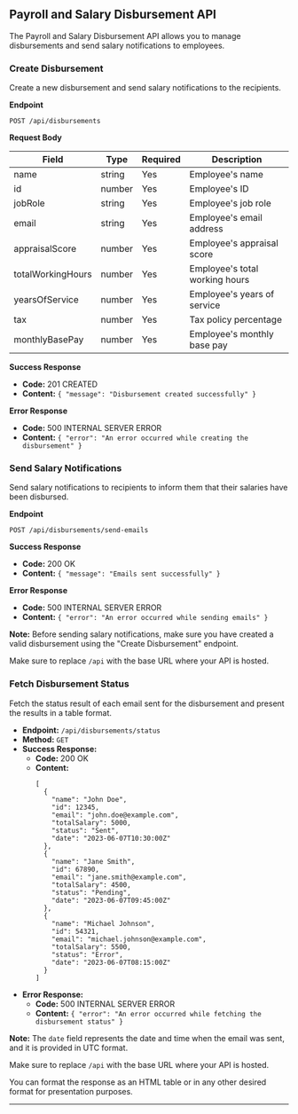## Payroll and Salary Disbursement API

The Payroll and Salary Disbursement API allows you to manage disbursements and send salary notifications to employees.

### Create Disbursement

Create a new disbursement and send salary notifications to the recipients.

**Endpoint**

```
POST /api/disbursements
```

**Request Body**

| Field             | Type   | Required | Description                    |
| ----------------- | ------ | -------- | ------------------------------ |
| name              | string | Yes      | Employee's name                |
| id                | number | Yes      | Employee's ID                  |
| jobRole           | string | Yes      | Employee's job role            |
| email             | string | Yes      | Employee's email address       |
| appraisalScore    | number | Yes      | Employee's appraisal score     |
| totalWorkingHours | number | Yes      | Employee's total working hours |
| yearsOfService    | number | Yes      | Employee's years of service    |
| tax               | number | Yes      | Tax policy percentage          |
| monthlyBasePay    | number | Yes      | Employee's monthly base pay    |

**Success Response**

- **Code:** 201 CREATED
- **Content:** `{ "message": "Disbursement created successfully" }`

**Error Response**

- **Code:** 500 INTERNAL SERVER ERROR
- **Content:** `{ "error": "An error occurred while creating the disbursement" }`

### Send Salary Notifications

Send salary notifications to recipients to inform them that their salaries have been disbursed.

**Endpoint**

```
POST /api/disbursements/send-emails
```

**Success Response**

- **Code:** 200 OK
- **Content:** `{ "message": "Emails sent successfully" }`

**Error Response**

- **Code:** 500 INTERNAL SERVER ERROR
- **Content:** `{ "error": "An error occurred while sending emails" }`

**Note:** Before sending salary notifications, make sure you have created a valid disbursement using the "Create Disbursement" endpoint.

Make sure to replace `/api` with the base URL where your API is hosted.

### Fetch Disbursement Status

Fetch the status result of each email sent for the disbursement and present the results in a table format.

- **Endpoint:** `/api/disbursements/status`
- **Method:** `GET`
- **Success Response:**
  - **Code:** 200 OK
  - **Content:**
    ```
    [
      {
        "name": "John Doe",
        "id": 12345,
        "email": "john.doe@example.com",
        "totalSalary": 5000,
        "status": "Sent",
        "date": "2023-06-07T10:30:00Z"
      },
      {
        "name": "Jane Smith",
        "id": 67890,
        "email": "jane.smith@example.com",
        "totalSalary": 4500,
        "status": "Pending",
        "date": "2023-06-07T09:45:00Z"
      },
      {
        "name": "Michael Johnson",
        "id": 54321,
        "email": "michael.johnson@example.com",
        "totalSalary": 5500,
        "status": "Error",
        "date": "2023-06-07T08:15:00Z"
      }
    ]
    ```
- **Error Response:**
  - **Code:** 500 INTERNAL SERVER ERROR
  - **Content:** `{ "error": "An error occurred while fetching the disbursement status" }`

**Note:** The `date` field represents the date and time when the email was sent, and it is provided in UTC format.

Make sure to replace `/api` with the base URL where your API is hosted.

You can format the response as an HTML table or in any other desired format for presentation purposes.

---
